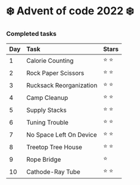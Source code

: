 ﻿# ❄️ Advent of code 2022 ❄️

### Completed tasks

Day | Task | Stars
:------------ | :------------- | :-------------
1 | Calorie Counting | :star: :star:
2 | Rock Paper Scissors | :star: :star:
3 | Rucksack Reorganization | :star: :star:
4 | Camp Cleanup | :star: :star:
5 | Supply Stacks | :star: :star:
6 | Tuning Trouble | :star: :star:
7 | No Space Left On Device | :star: :star: 
8 | Treetop Tree House | :star: :star:
9 | Rope Bridge | :star:
10 | Cathode-Ray Tube | :star: :star: